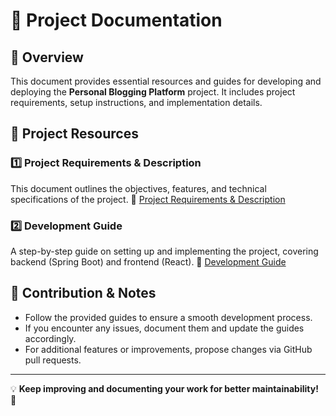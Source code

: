 # 📖 Project Documentation

## 📌 Overview
This document provides essential resources and guides for developing and deploying the **Personal Blogging Platform** project. It includes project requirements, setup instructions, and implementation details.

## 📄 Project Resources

### 1️⃣ Project Requirements & Description
This document outlines the objectives, features, and technical specifications of the project.
📌 [Project Requirements & Description](https://docs.google.com/document/d/11dAs5I0Z9n5zVYfdvBwLc_tpteywg6UhaGzbb-A-8VI/edit?tab=t.0)

### 2️⃣ Development Guide
A step-by-step guide on setting up and implementing the project, covering backend (Spring Boot) and frontend (React).
📌 [Development Guide](https://docs.google.com/document/d/1Ay7-5QRVyjRHuKJzAoeOU7zLcS4x_ZDMWRewdg0gcm4/edit?hl=vi&tab=t.0#heading=h.921xq3stl03f)

## 📢 Contribution & Notes
- Follow the provided guides to ensure a smooth development process.
- If you encounter any issues, document them and update the guides accordingly.
- For additional features or improvements, propose changes via GitHub pull requests.

---
💡 **Keep improving and documenting your work for better maintainability!** 🚀

